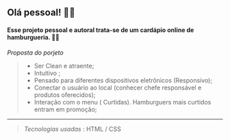 ## Olá pessoal! 👦🏻

#### Esse projeto pessoal e autoral trata-se de um cardápio online de hamburgueria. 🍔✨

*Proposta do porjeto*
>    * Ser Clean e atraente;
>    * Intuitivo ;
>    * Pensado para diferentes dispositivos eletrônicos (Responsivo);
>    * Conectar o usuário ao local (conhecer chefe responsável e produtos oferecidos);
>    * Interação com o menu ( Curtidas). Hamburguers mais curtidos entram em promoção;
 
----
> *Tecnologias usadas* : HTML / CSS 
